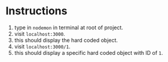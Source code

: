# Instructions
1. type in `nodemon` in terminal at root of project.
2. visit `localhost:3000`.
3. this should display the hard coded object.
4. visit `localhost:3000/1`.
5. this should display a specific hard coded object with ID of `1`.